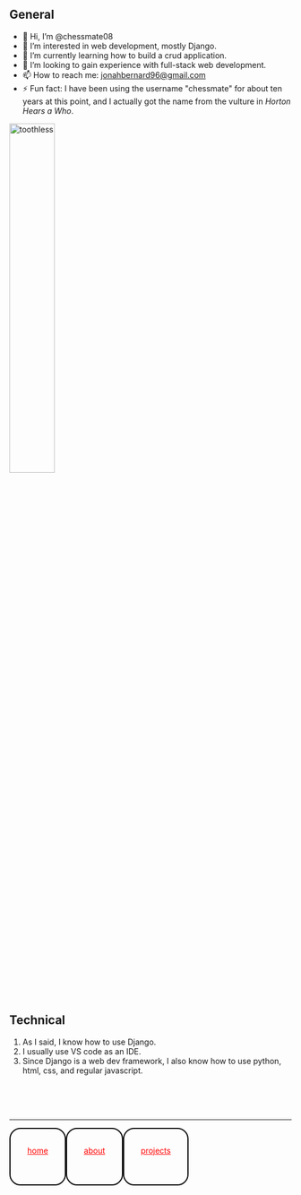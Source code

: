 ## General
- 👋 Hi, I’m @chessmate08
- 👀 I’m interested in web development, mostly Django.
- 🌱 I’m currently learning how to build a crud application.
- 💞️ I’m looking to gain experience with full-stack web development.
- 📫 How to reach me: <a href='mailto:jonahbernard96@gmail.com'>jonahbernard96@gmail.com</a>
- ⚡ Fun fact: I have been using the username "chessmate" for about ten years at this point, and I actually got the name from the vulture in <em>Horton Hears a Who</em>. 

<img src="https://static.vecteezy.com/system/resources/previews/054/237/968/non_2x/baby-dragon-in-a-dreamy-world-design-free-vector.jpg" alt="toothless" style="width: 40%;">

## Technical
1. As I said, I know how to use Django.
2. I usually use VS code as an IDE. 
3. Since Django is a web dev framework, I also know how to use python, html, css, and regular javascript. 
<br>
<br>
<br>

<hr>
<div class='footer' style="
  height: 10%;
  display: flex;
  width: 50%;
  justify-content: space-between"
  > 
  <a style="height: inherit;
    color: red;
    border: 2px solid black;
    border-radius: 20px;
    padding: 30px;" 
    href="chessmate08.github.io/">home</a>
  <a style="height: inherit;
    color: red;
    border: 2px solid black;
    border-radius: 20px;
    padding: 30px;" 
    href="chessmate08.github.io/about">about</a>
  <a style="height: inherit;
    color: red;
    border: 2px solid black;
    border-radius: 20px;
    padding: 30px;" 
    href="chessmate08.github.io/projects">projects</a>
</div>